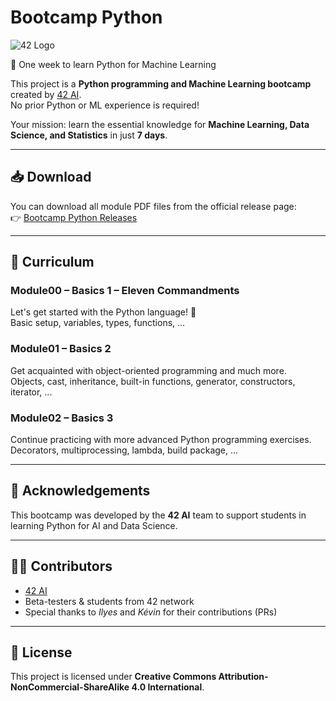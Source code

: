 # Bootcamp Python

![42 Logo](https://upload.wikimedia.org/wikipedia/commons/5/55/42_School_logo.png)  

🚀 One week to learn Python for Machine Learning  

This project is a **Python programming and Machine Learning bootcamp** created by [42 AI](https://github.com/42-AI).  
No prior Python or ML experience is required!  

Your mission: learn the essential knowledge for **Machine Learning, Data Science, and Statistics** in just **7 days**.  

---

## 📥 Download
You can download all module PDF files from the official release page:  
👉 [Bootcamp Python Releases](https://github.com/42-AI/bootcamp_python/releases)

---

## 📘 Curriculum

### Module00 – Basics 1 – Eleven Commandments
Let's get started with the Python language! 🐍  
Basic setup, variables, types, functions, ...

### Module01 – Basics 2
Get acquainted with object-oriented programming and much more.  
Objects, cast, inheritance, built-in functions, generator, constructors, iterator, ...

### Module02 – Basics 3
Continue practicing with more advanced Python programming exercises.  
Decorators, multiprocessing, lambda, build package, ...

---

## 🙏 Acknowledgements
This bootcamp was developed by the **42 AI** team to support students in learning Python for AI and Data Science.

---

## 👩‍💻 Contributors
- [42 AI](https://github.com/42-AI)  
- Beta-testers & students from 42 network  
- Special thanks to *Ilyes* and *Kévin* for their contributions (PRs)

---

## 📜 License
This project is licensed under **Creative Commons Attribution-NonCommercial-ShareAlike 4.0 International**.  

